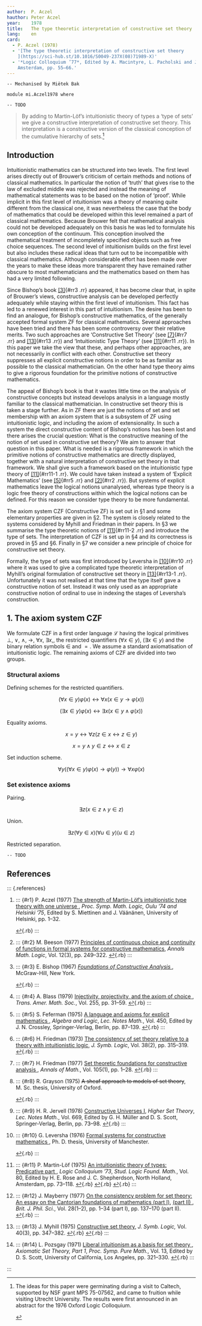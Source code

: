 ```yaml
---
author:  P. Aczel
hauthor: Peter Aczel
year:    1978
title:   The type theoretic interpretation of constructive set theory
lang:    en
card:
  - P. Aczel (1978)
  - '[The type theoretic interpretation of constructive set theory
    ](https://sci-hub.st/10.1016/S0049-237X(08)71989-X)'
  - '*Logic Colloquium ’77*, Edited by A. Macintyre, L. Pacholski and J. Paris, North Holland,
    Amsterdam, pp. 55–66.'
---
```


```
-- Mechanised by Miëtek Bak

module mi.Aczel1978 where

-- TODO
```

> By adding to Martin-Löf’s intuitionistic theory of types a ‘type of sets’ we give a constructive
> interpretation of constructive set theory.  This interpretation is a constructive version of the
> classical conception of the cumulative hierarchy of sets.[^1]


## Introduction

Intuitionistic mathematics can be structured into two levels.  The first level arises directly out
of Brouwer’s criticism of certain methods and notions of classical mathematics.  In particular the
notion of ‘truth’ that gives rise to the law of excluded middle was rejected and instead the meaning
of mathematical statements was to be based on the notion of ‘proof’.  While implicit in this first
level of intuitionism was a theory of meaning quite different from the classical one, it was
nevertheless the case that the body of mathematics that could be developed within this level
remained a part of classical mathematics.  Because Brouwer felt that mathematical analysis could not
be developed adequately on this basis he was led to formulate his own conception of the continuum.
This conception involved the mathematical treatment of incompletely specified objects such as free
choice sequences.  The second level of intuitionism builds on the first level but also includes
these radical ideas that turn out to be incompatible with classical mathematics.  Although
considerable effort has been made over the years to make these ideas more transparent they have
remained rather obscure to most mathematicians and the mathematics based on them has had a very
limited following.

Since Bishop’s book [[3]](#r3){#rr3 .rr} appeared, it has become clear that, in spite of Brouwer’s
views, constructive analysis can be developed perfectly adequately while staying within the first
level of intuitionism.  This fact has led to a renewed interest in this part of intuitionism.  The
desire has been to find an analogue, for Bishop’s constructive mathematics, of the generally
accepted formal system $\text{ZF}$ for classical mathematics.  Several approaches have been tried
and there has been some controversy over their relative merits.  Two such approaches are
‘Constructive Set Theory’ (see [[7]](#r7){#rr7 .rr} and [[13]](#r13){#rr13 .rr}) and ‘Intuitionistic
Type Theory’ (see [[11]](#r11){#rr11 .rr}).  In this paper we take the view that these, and perhaps
other approaches, are not necessarily in conflict with each other.  Constructive set theory
suppresses all explicit constructive notions in order to be as familiar as possible to the classical
mathematician.  On the other hand type theory aims to give a rigorous foundation for the primitive
notions of constructive mathematics.

The appeal of Bishop’s book is that it wastes little time on the analysis of constructive concepts
but instead develops analysis in a language mostly familiar to the classical mathematician.  In
constructive set theory this is taken a stage further.  As in $\text{ZF}$ there are just the notions
of set and set membership with an axiom system that is a subsystem of $\text{ZF}$ using
intuitionistic logic, and including the axiom of extensionality.  In such a system the direct
constructive content of Bishop’s notions has been lost and there arises the crucial question:  What
is the constructive meaning of the notion of set used in constructive set theory?  We aim to answer
that question in this paper.  What is needed is a rigorous framework in which the primitive notions
of constructive mathematics are directly displayed, together with a natural interpretation of
constructive set theory in that framework.  We shall give such a framework based on the
intuitionistic type theory of [[11]](#r11){#rr11-1 .rr}.  We could have taken instead a system of
‘Explicit Mathematics’ (see [[5]](#r5){#rr5 .rr} and [[2]](#r2){#rr2 .rr}).  But systems of explicit
mathematics leave the logical notions unanalysed, whereas type theory is a logic free theory of
constructions within which the logical notions can be defined.  For this reason we consider type
theory to be more fundamental.

The axiom system $\text{CZF}$ (Constructive $\text{ZF}$) is set out in §1 and some elementary
properties are given in §2.  The system is closely related to the systems considered by Myhill and
Friedman in their papers.  In §3 we summarise the type theoretic notions of [[11]](#r11){#rr11-2
.rr} and introduce the type of sets.  The interpretation of $\text{CZF}$ is set up in §4 and its
correctness is proved in §5 and §6.  Finally in §7 we consider a new principle of choice for
constructive set theory.

Formally, the type of sets was first introduced by Leversha in [[10]](#r10){#rr10 .rr} where it was
used to give a complicated type theoretic interpretation of Myhill’s original formulation of
constructive set theory in [[13]](#r13){#rr13-1 .rr}.  Unfortunately it was not realised at that
time that the type itself gave a constructive notion of set.  Instead it was only used as an
appropriate constructive notion of ordinal to use in indexing the stages of Leversha’s construction.


## 1. The axiom system $\text{CZF}$

We formulate $\text{CZF}$ in a first order language $\mathcal{L}$ having the logical primitives
$\bot,$ $∨,$ $∧,$ $→,$ $∀x,$ $∃x,$, the restricted quantifiers $(∀x∈y),$ $(∃x∈y)$ and the binary
relation symbols $∈$ and $=.$  We assume a standard axiomatisation of intuitionistic logic.  The
remaining axioms of $\text{CZF}$ are divided into two groups.

### Structural axioms

Defining schemes for the restricted quantifiers.

$$(∀x∈y)φ(x) ↔ ∀x(x∈y → φ(x))$$

$$(∃x∈y)φ(x) ↔ ∃x(x∈y ∧ φ(x))$$

Equality axioms.

$$x = y ↔ ∀z(z∈x ↔ z∈y)$$

$$x = y ∧ y∈z ↔ x∈z$$

Set induction scheme.

$$∀y ((∀x∈y)φ(x) → φ(y)) → ∀xφ(x)$$

### Set existence axioms

Pairing.

$$∃z(x∈z ∧ y∈z)$$

Union.

$$∃z(∀y∈x)(∀u∈y)(u∈z)$$

Restricted separation.

```
-- TODO
```

## References

::: {.references}

1.   ::: {#r1}
     P. Aczel (1977) [The strength of Martin-Löf’s intuitionistic type theory with one universe
     ](https://jyu.finna.fi/Record/vaari.1584852),
     *Proc. Symp. Math. Logic, Oulu ’74 and Helsinki ’75*, Edited by S. Miettinen and J. Väänänen,
     University of Helsinki, pp. 1–32.
     <!-- TODO: document missing -->
     [↩](#rr1){.rb}
     :::

2.   ::: {#r2}
     M. Beeson (1977) [Principles of continuous choice and continuity of functions in formal systems
     for constructive mathematics](https://sci-hub.st/10.1016/S0003-4843(77)80003-X),
     *Annals Math. Logic*, Vol. 12(3), pp. 249–322.
     [↩](#rr2){.rb}
     :::

3.   ::: {#r3}
     E. Bishop (1967) *[Foundations of Constructive Analysis
     ](https://library.lol/main/D69762DE514CE40FAA389C6F178F66D4)*,
     McGraw-Hill, New York.
     <!-- TODO: DOI missing -->
     [↩](#rr3){.rb}
     :::

4.   ::: {#r4}
     A. Blass (1979) [Injectivity, projectivity, and the axiom of choice
     ](https://sci-hub.st/10.1090/S0002-9947-1979-0542870-6),
     *Trans. Amer. Math. Soc.*, Vol. 255, pp. 31–59.
     [↩](#rr4){.rb}
     :::

5.   ::: {#r5}
     S. Feferman (1975) [A language and axioms for explicit mathematics
     ](https://sci-hub.st/10.1007/BFb0062852),
     *Algebra and Logic*, *Lec. Notes Math.*, Vol. 450, Edited by J. N. Crossley, Springer-Verlag,
     Berlin, pp. 87–139.
     [↩](#rr5){.rb}
     :::

6.   ::: {#r6}
     H. Friedman (1973) [The consistency of set theory relative to a theory with intuitionistic
     logic](https://sci-hub.st/10.2307/2272068),
     *J. Symb. Logic*, Vol. 38(2), pp. 315–319.
     [↩](#rr6){.rb}
     :::

7.   ::: {#r7}
     H. Friedman (1977) [Set theoretic foundations for constructive analysis
     ](https://sci-hub.st/10.2307/1971023),
     *Annals of Math.*, Vol. 105(1), pp. 1–28.
     [↩](#rr7){.rb}
     :::

8.   ::: {#r8}
     R. Grayson (1975) ~~A sheaf approach to models of set theory~~,
     M. Sc. thesis, University of Oxford.
     <!-- TODO: document missing -->
     [↩](#rr8){.rb}
     :::

9.   ::: {#r9}
     H. R. Jervell (1978) [Constructive Universes I](https://sci-hub.st/10.1007/BFb0103103),
     *Higher Set Theory*, *Lec. Notes Math.*, Vol. 669, Edited by G. H. Müller and D. S. Scott,
     Springer-Verlag, Berlin, pp. 73–98.
     [↩](#rr9){.rb}
     :::

10.  ::: {#r10}
     G. Leversha (1976) [Formal systems for constructive mathematics
     ](https://solo.bodleian.ox.ac.uk/permalink/44OXF_INST/ao2p7t/cdi_proquest_journals_301376483),
     Ph. D. thesis, University of Manchester.
     <!-- TODO: document missing -->
     [↩](#rr10){.rb}
     :::

11.  ::: {#r11}
     P. Martin-Löf (1975) [An intuitionistic theory of types: Predicative part
     ](https://sci-hub.st/10.1016/S0049-237X(08)71945-1), *Logic Colloquium ’73*, *Stud. Logic
     Found. Math.*, Vol. 80, Edited by H. E. Rose and J. C. Shepherdson, North Holland, Amsterdam,
     pp. 73–118.
     [↩](#rr11){.rb}
     [↩](#rr11-1){.rb}
     [↩](#rr11-2){.rb}
     :::

12.  ::: {#r12}
     J. Mayberry (1977) [On the consistency problem for set theory: An essay on the Cantorian
     foundations of mathematics (part I)](https://sci-hub.st/10.1093/bjps/28.1.1), [(part II)
     ](https://sci-hub.st/10.1093/bjps/28.2.137), *Brit. J. Phil. Sci.*, Vol. 28(1–2), pp. 1–34
     (part I), pp. 137–170 (part II).
     [↩](#rr12){.rb}
     :::

13.  ::: {#r13}
     J. Myhill (1975) [Constructive set theory](https://sci-hub.st/10.2307/2272159),
     *J. Symb. Logic,* Vol. 40(3), pp. 347–382.
     [↩](#rr13){.rb}
     [↩](#rr13-1){.rb}
     :::

14.  ::: {#r14}
     L. Pozsgay (1971) [Liberal intuitionism as a basis for set theory
     ](https://library.lol/main/5F885CC6CC2FA1B1EB7BC55FC69098F1),
     *Axiomatic Set Theory, Part 1*, *Proc. Symp. Pure Math.*, Vol. 13, Edited by D. S. Scott,
     University of California, Los Angeles, pp. 321–330.
     [↩](#rr14){.rb}
     :::

:::

<!-- ******************************************************************************************* -->

[^1]:  The ideas for this paper were germinating during a visit to Caltech, supported by NSF grant
       MPS 75-07562, and came to fruition while visiting Utrecht University.  The results were
       first announced in an abstract for the 1976 Oxford Logic Colloquium.
       <!-- -->
